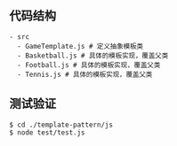 ## 代码结构
```shell
- src
  - GameTemplate.js # 定义抽象模板类
  - Basketball.js # 具体的模板实现，覆盖父类
  - Football.js # 具体的模板实现，覆盖父类
  - Tennis.js # 具体的模板实现，覆盖父类
```

## 测试验证

```shell
$ cd ./template-pattern/js
$ node test/test.js
```
